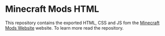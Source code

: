 # Minecraft Mods HTML

This repository contains the exported HTML, CSS and JS fom the [Minecraft Mods Website](https://github.com/lukz127/minecraft-mods-website/) website.
To learn more read the repository.
